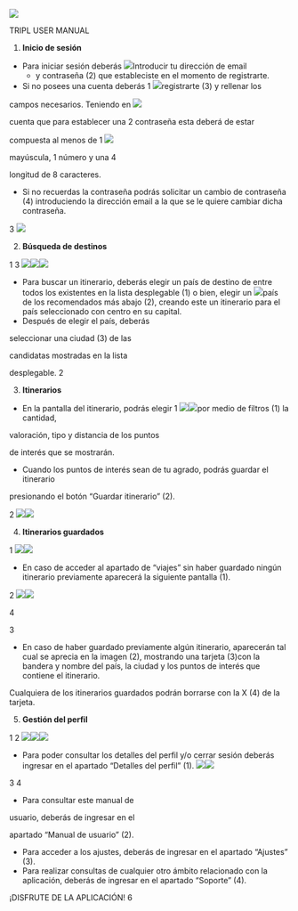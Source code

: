 ﻿![](Aspose.Words.4c06dda8-5553-4d95-aa68-ef203348a50c.001.png)

TRIPL USER MANUAL

1. **Inicio de sesión** 
- Para iniciar sesión deberás  ![](Aspose.Words.4c06dda8-5553-4d95-aa68-ef203348a50c.002.jpeg)Introducir tu dirección de email  
  - y contraseña (2) que  estableciste en el momento de  registrarte.  
- Si no posees una cuenta deberás  1 ![](Aspose.Words.4c06dda8-5553-4d95-aa68-ef203348a50c.003.png)registrarte (3) y rellenar los 

campos necesarios. Teniendo en  ![](Aspose.Words.4c06dda8-5553-4d95-aa68-ef203348a50c.004.png)

cuenta que para establecer una  2 contraseña esta deberá de estar 

compuesta al menos de 1  ![](Aspose.Words.4c06dda8-5553-4d95-aa68-ef203348a50c.005.png)

mayúscula, 1 número y una  4 

longitud de 8 caracteres. 

- Si no recuerdas la contraseña  podrás solicitar un cambio de  contraseña (4) introduciendo la  dirección email a la que se le  quiere cambiar dicha contraseña.  

3 ![](Aspose.Words.4c06dda8-5553-4d95-aa68-ef203348a50c.006.png)

2. **Búsqueda de destinos** 

1 3 ![](Aspose.Words.4c06dda8-5553-4d95-aa68-ef203348a50c.007.jpeg)![](Aspose.Words.4c06dda8-5553-4d95-aa68-ef203348a50c.008.png)![](Aspose.Words.4c06dda8-5553-4d95-aa68-ef203348a50c.009.png)

- Para buscar un itinerario, deberás elegir un país de destino de entre todos los existentes en la lista desplegable (1) o bien, elegir un  ![](Aspose.Words.4c06dda8-5553-4d95-aa68-ef203348a50c.010.png)país de los recomendados más  abajo (2), creando este un itinerario  para el país seleccionado con centro  en su capital.  
- Después de elegir el país, deberás  

seleccionar una ciudad (3) de las  

candidatas mostradas en la lista  

desplegable.  2 

3. **Itinerarios** 
- En la pantalla del itinerario, podrás elegir  1 ![](Aspose.Words.4c06dda8-5553-4d95-aa68-ef203348a50c.011.png)![](Aspose.Words.4c06dda8-5553-4d95-aa68-ef203348a50c.012.jpeg)por medio de filtros (1) la cantidad, 

valoración, tipo y distancia de los puntos 

de interés que se mostrarán.

- Cuando los puntos de interés sean de tu agrado, podrás guardar el itinerario 

presionando el botón “Guardar itinerario” (2). 

2 ![](Aspose.Words.4c06dda8-5553-4d95-aa68-ef203348a50c.013.png)![](Aspose.Words.4c06dda8-5553-4d95-aa68-ef203348a50c.014.jpeg)

4. **Itinerarios guardados** 

1 ![](Aspose.Words.4c06dda8-5553-4d95-aa68-ef203348a50c.015.png)![](Aspose.Words.4c06dda8-5553-4d95-aa68-ef203348a50c.016.jpeg)

- En caso de acceder al apartado de “viajes” sin haber guardado ningún itinerario previamente aparecerá la siguiente pantalla (1).

2 ![](Aspose.Words.4c06dda8-5553-4d95-aa68-ef203348a50c.017.png)![](Aspose.Words.4c06dda8-5553-4d95-aa68-ef203348a50c.018.jpeg)

4 

3 

- En caso de haber guardado previamente algún itinerario, aparecerán tal cual se aprecia en la imagen (2), mostrando una tarjeta (3)con la bandera y nombre del país, la ciudad y los puntos de interés que contiene el itinerario.  

Cualquiera de los itinerarios guardados podrán borrarse con la X (4) de la tarjeta. 

5. **Gestión del perfil** 

1  2 ![](Aspose.Words.4c06dda8-5553-4d95-aa68-ef203348a50c.019.jpeg)![](Aspose.Words.4c06dda8-5553-4d95-aa68-ef203348a50c.020.png)![](Aspose.Words.4c06dda8-5553-4d95-aa68-ef203348a50c.021.png)

- Para poder consultar los detalles del perfil y/o cerrar sesión deberás ingresar en el apartado “Detalles del perfil” (1).  ![](Aspose.Words.4c06dda8-5553-4d95-aa68-ef203348a50c.022.png)![](Aspose.Words.4c06dda8-5553-4d95-aa68-ef203348a50c.023.png)

3  4 

- Para consultar este manual de 

usuario, deberás de ingresar en el 

apartado “Manual de usuario” (2).

- Para acceder a los ajustes, deberás de ingresar en el apartado “Ajustes” (3).
- Para realizar consultas de cualquier otro ámbito relacionado con la aplicación, deberás de ingresar en el apartado “Soporte” (4).

¡DISFRUTE DE LA APLICACIÓN! 
6 
